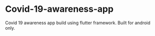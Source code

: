 # Covid-19-awareness-app
Covid 19 awareness app build using flutter framework. Built for android only.
